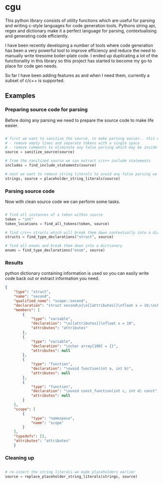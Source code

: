 # cgu

This python library consists of utility functions which are useful for parsing and writing c-style languages for code generation tools. Pythons string api, regex and dictionary make it a perfect language for parsing, contextualising and generating code efficiently.

I have been recently developing a number of tools where code generation has been a very powerful tool to improve efficiency and reduce the need to manually write tiresome boiler-plate code. I ended up duplicating a lot of the functionality in this library so this project has started to become my go-to place for code gen needs.

So far I have been adding features as and when I need them, currently a subset of c/c++ is supported.

## Examples

### Preparing source code for parsing

Before doing any parsing we need to prepare the source code to make life easier.

```python

# first we want to sanitize the source, to make parsing easier.. this will:
# - remove empty lines and separate tokens with a single space 
# - remove comments to eliminate any false parsing which may be inside comments
source = sanitize_source(source)

# from the sanitized source we can extract c/c++ include statements 
includes = find_include_statements(source)

# next we want to remove string literals to avoid any false parsing we may encounter inside a string that is not code but looks like code, this will replace string literals with a placeholder so we can re-insert the string later
strings, source = placeholder_string_literals(source)

```

### Parsing source code

Now with clean source code we can perform some tasks.

``` python

# find all instances of a token within source
token = "int"
token_locations = find_all_tokens(token, source)

# find c/c++ structs which will break them down contextually into a dictionary
structs = find_type_declarations("struct", source)

# find all enums and break them down into a dictionary
enums = find_type_declarations("enum", source)

```

### Results

python dictionary containing information is used so you can easily write code back out or extract information you need.

``` json
{
    "type": "struct",
    "name": "second",
    "qualified_name": "scope::second",
    "declaration": "struct second\n{\n[[attributes]]\nfloat x = 10;\nchar array[100] = {};\nvoid function(int a, int b);\nvoid const_function(int c, int d) const;\nvoid inline_impl()\n{\n}\n}",
    "members": [
        {
            "type": "variable",
            "declaration": "\n[[attributes]]\nfloat x = 10",
            "attributes": "attributes"
        },
        {
            "type": "variable",
            "declaration": "\nchar array[100] = {}",
            "attributes": null
        },
        {
            "type": "function",
            "declaration": "\nvoid function(int a, int b)",
            "attributes": null
        },
        {
            "type": "function",
            "declaration": "\nvoid const_function(int c, int d) const",
            "attributes": null
        }
    ],
    "scope": [
        {
            "type": "namespace",
            "name": "scope"
        }
    ],
    "typedefs": [],
    "attributes": "attributes"
    }
```

### Cleaning up

``` python

# re-insert the string literals we made placeholders earlier
source = replace_placeholder_string_literals(strings, source)

```


